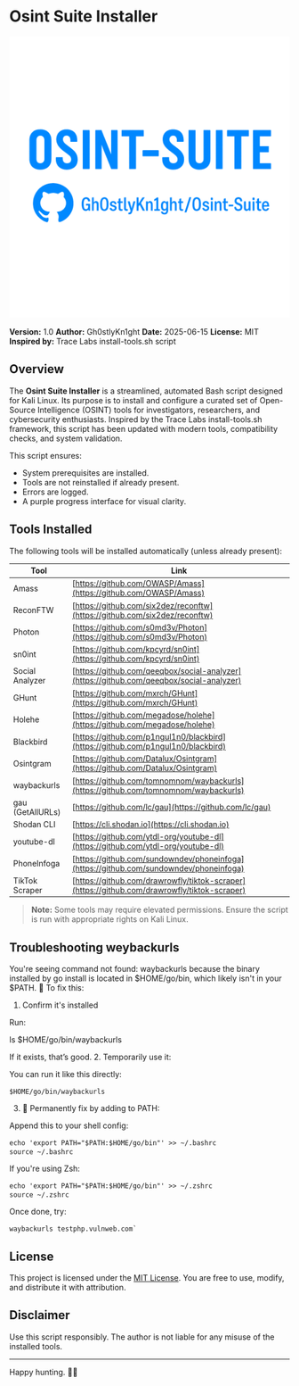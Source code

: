 # Osint Suite Installer

![Osint Suite Logo](https://github.com/Gh0stlyKn1ght/Osint-Suite/blob/adff93abdc07b103e2c0c9863964f99e88ce80ca/logo-osint.png?raw=true)

**Version:** 1.0
**Author:** Gh0stlyKn1ght
**Date:** 2025-06-15
**License:** MIT
**Inspired by:** Trace Labs install-tools.sh script

## Overview

The **Osint Suite Installer** is a streamlined, automated Bash script designed for Kali Linux. Its purpose is to install and configure a curated set of Open-Source Intelligence (OSINT) tools for investigators, researchers, and cybersecurity enthusiasts. Inspired by the Trace Labs install-tools.sh framework, this script has been updated with modern tools, compatibility checks, and system validation.

This script ensures:

* System prerequisites are installed.
* Tools are not reinstalled if already present.
* Errors are logged.
* A purple progress interface for visual clarity.

## Tools Installed

The following tools will be installed automatically (unless already present):

| Tool             | Link                                                                                         |
| ---------------- | -------------------------------------------------------------------------------------------- |
| Amass            | [https://github.com/OWASP/Amass](https://github.com/OWASP/Amass)                             |
| ReconFTW         | [https://github.com/six2dez/reconftw](https://github.com/six2dez/reconftw)                   |
| Photon           | [https://github.com/s0md3v/Photon](https://github.com/s0md3v/Photon)                         |
| sn0int           | [https://github.com/kpcyrd/sn0int](https://github.com/kpcyrd/sn0int)                         |
| Social Analyzer  | [https://github.com/qeeqbox/social-analyzer](https://github.com/qeeqbox/social-analyzer)     |
| GHunt            | [https://github.com/mxrch/GHunt](https://github.com/mxrch/GHunt)                             |
| Holehe           | [https://github.com/megadose/holehe](https://github.com/megadose/holehe)                     |
| Blackbird        | [https://github.com/p1ngul1n0/blackbird](https://github.com/p1ngul1n0/blackbird)             |
| Osintgram        | [https://github.com/Datalux/Osintgram](https://github.com/Datalux/Osintgram)                 |
| waybackurls      | [https://github.com/tomnomnom/waybackurls](https://github.com/tomnomnom/waybackurls)         |
| gau (GetAllURLs) | [https://github.com/lc/gau](https://github.com/lc/gau)                                       |
| Shodan CLI       | [https://cli.shodan.io](https://cli.shodan.io)                                               |
| youtube-dl       | [https://github.com/ytdl-org/youtube-dl](https://github.com/ytdl-org/youtube-dl)             |
| PhoneInfoga      | [https://github.com/sundowndev/phoneinfoga](https://github.com/sundowndev/phoneinfoga)       |
| TikTok Scraper   | [https://github.com/drawrowfly/tiktok-scraper](https://github.com/drawrowfly/tiktok-scraper) |

> **Note:** Some tools may require elevated permissions. Ensure the script is run with appropriate rights on Kali Linux.

## Troubleshooting weybackurls


 You're seeing command not found: waybackurls because the binary installed by go install is located in $HOME/go/bin, which likely isn't in your $PATH.
🔧 To fix this:
1. Confirm it's installed

Run:

ls $HOME/go/bin/waybackurls

If it exists, that’s good.
2. Temporarily use it:

You can run it like this directly:
```
$HOME/go/bin/waybackurls
```

3. 🔁 Permanently fix by adding to PATH:

Append this to your shell config:
```shell
echo 'export PATH="$PATH:$HOME/go/bin"' >> ~/.bashrc
source ~/.bashrc
```
If you're using Zsh:

```shell
echo 'export PATH="$PATH:$HOME/go/bin"' >> ~/.zshrc
source ~/.zshrc
```
Once done, try:

```shell
waybackurls testphp.vulnweb.com`
```

## License

This project is licensed under the [MIT License](https://opensource.org/licenses/MIT). You are free to use, modify, and distribute it with attribution.

## Disclaimer

Use this script responsibly. The author is not liable for any misuse of the installed tools.

---

Happy hunting. 🕵️‍♂️
